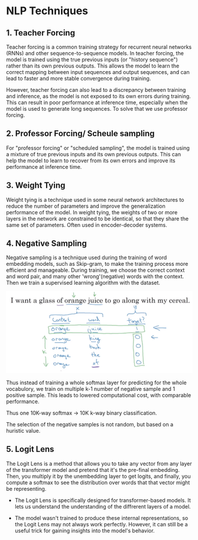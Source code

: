 # NLP Techniques

## 1. Teacher Forcing
Teacher forcing is a common training strategy for recurrent neural networks (RNNs) and other sequence-to-sequence models. In teacher forcing, the model is trained using the true previous inputs (or "history sequence") rather than its own previous outputs. This allows the model to learn the correct mapping between input sequences and output sequences, and can lead to faster and more stable convergence during training.

However, teacher forcing can also lead to a discrepancy between training and inference, as the model is not exposed to its own errors during training. This can result in poor performance at inference time, especially when the model is used to generate long sequences. To solve that we use professor forcing.

## 2. Professor Forcing/ Scheule sampling
For "professor forcing" or "scheduled sampling", the model is trained using a mixture of true previous inputs and its own previous outputs. This can help the model to learn to recover from its own errors and improve its performance at inference time.

## 3. Weight Tying
Weight tying is a technique used in some neural network architectures to reduce the number of parameters and improve the generalization performance of the model. In weight tying, the weights of two or more layers in the network are constrained to be identical, so that they share the same set of parameters. Often used in encoder-decoder systems.

## 4. Negative Sampling
Negative sampling is a technique used during the training of word embedding models, such as Skip-gram, to make the training process more efficient and manageable. During training, we choose the correct context and word pair, and many other 'wrong'(negative) words with the context. Then we train a supervised learning algorithm with the dataset. 

![Alt text](<Screenshot from 2023-10-25 21-33-19.png>)

Thus instead of training a whole softmax layer for predicting for the whole vocabulory, we train on multiple k-1 number of negative sample and 1 positive sample. This leads to lowered computational cost, with comparable performance. 

Thus one 10K-way softmax -> 10K k-way binary classification.

The selection of the negative samples is not random, but based on a huristic value.

## 5. Logit Lens

The Logit Lens is a method that allows you to take any vector from any layer of the transformer model and pretend that it's the pre-final embedding. Then, you multiply it by the unembedding layer to get logits, and finally, you compute a softmax to see the distribution over words that that vector might be representing.

- The Logit Lens is specifically designed for transformer-based models. It lets us understand the understanding of the diffrerent layers of a model.

- The model wasn't trained to produce these internal representations, so the Logit Lens may not always work perfectly. However, it can still be a useful trick for gaining insights into the model's behavior.
